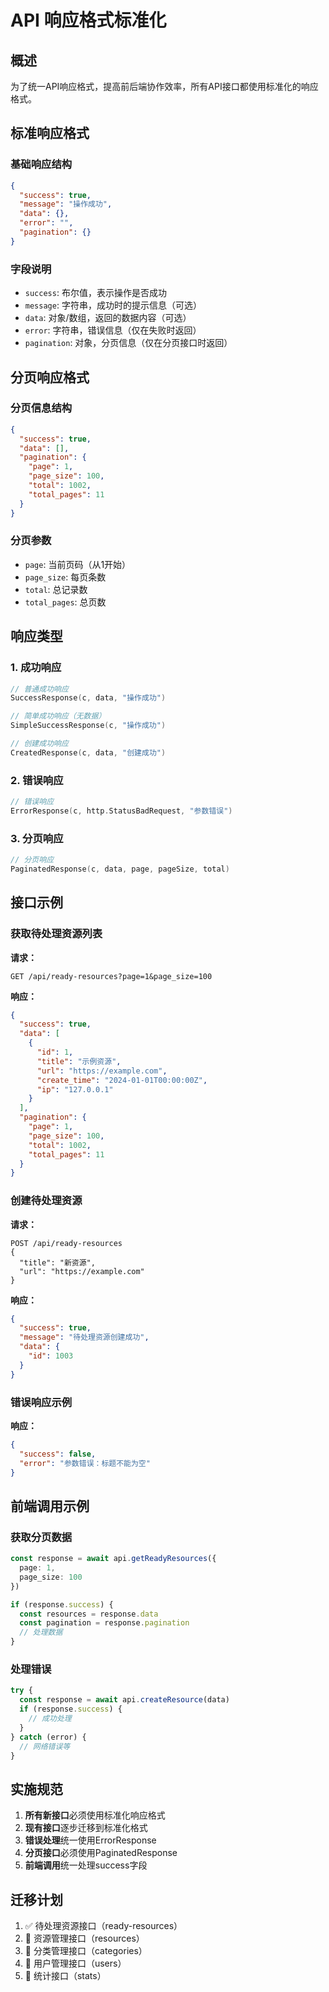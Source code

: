 # API 响应格式标准化

## 概述

为了统一API响应格式，提高前后端协作效率，所有API接口都使用标准化的响应格式。

## 标准响应格式

### 基础响应结构

```json
{
  "success": true,
  "message": "操作成功",
  "data": {},
  "error": "",
  "pagination": {}
}
```

### 字段说明

- `success`: 布尔值，表示操作是否成功
- `message`: 字符串，成功时的提示信息（可选）
- `data`: 对象/数组，返回的数据内容（可选）
- `error`: 字符串，错误信息（仅在失败时返回）
- `pagination`: 对象，分页信息（仅在分页接口时返回）

## 分页响应格式

### 分页信息结构

```json
{
  "success": true,
  "data": [],
  "pagination": {
    "page": 1,
    "page_size": 100,
    "total": 1002,
    "total_pages": 11
  }
}
```

### 分页参数

- `page`: 当前页码（从1开始）
- `page_size`: 每页条数
- `total`: 总记录数
- `total_pages`: 总页数

## 响应类型

### 1. 成功响应

```go
// 普通成功响应
SuccessResponse(c, data, "操作成功")

// 简单成功响应（无数据）
SimpleSuccessResponse(c, "操作成功")

// 创建成功响应
CreatedResponse(c, data, "创建成功")
```

### 2. 错误响应

```go
// 错误响应
ErrorResponse(c, http.StatusBadRequest, "参数错误")
```

### 3. 分页响应

```go
// 分页响应
PaginatedResponse(c, data, page, pageSize, total)
```

## 接口示例

### 获取待处理资源列表

**请求：**
```
GET /api/ready-resources?page=1&page_size=100
```

**响应：**
```json
{
  "success": true,
  "data": [
    {
      "id": 1,
      "title": "示例资源",
      "url": "https://example.com",
      "create_time": "2024-01-01T00:00:00Z",
      "ip": "127.0.0.1"
    }
  ],
  "pagination": {
    "page": 1,
    "page_size": 100,
    "total": 1002,
    "total_pages": 11
  }
}
```

### 创建待处理资源

**请求：**
```
POST /api/ready-resources
{
  "title": "新资源",
  "url": "https://example.com"
}
```

**响应：**
```json
{
  "success": true,
  "message": "待处理资源创建成功",
  "data": {
    "id": 1003
  }
}
```

### 错误响应示例

**响应：**
```json
{
  "success": false,
  "error": "参数错误：标题不能为空"
}
```

## 前端调用示例

### 获取分页数据

```typescript
const response = await api.getReadyResources({
  page: 1,
  page_size: 100
})

if (response.success) {
  const resources = response.data
  const pagination = response.pagination
  // 处理数据
}
```

### 处理错误

```typescript
try {
  const response = await api.createResource(data)
  if (response.success) {
    // 成功处理
  }
} catch (error) {
  // 网络错误等
}
```

## 实施规范

1. **所有新接口**必须使用标准化响应格式
2. **现有接口**逐步迁移到标准化格式
3. **错误处理**统一使用ErrorResponse
4. **分页接口**必须使用PaginatedResponse
5. **前端调用**统一处理success字段

## 迁移计划

1. ✅ 待处理资源接口（ready-resources）
2. 🔄 资源管理接口（resources）
3. 🔄 分类管理接口（categories）
4. 🔄 用户管理接口（users）
5. 🔄 统计接口（stats） 